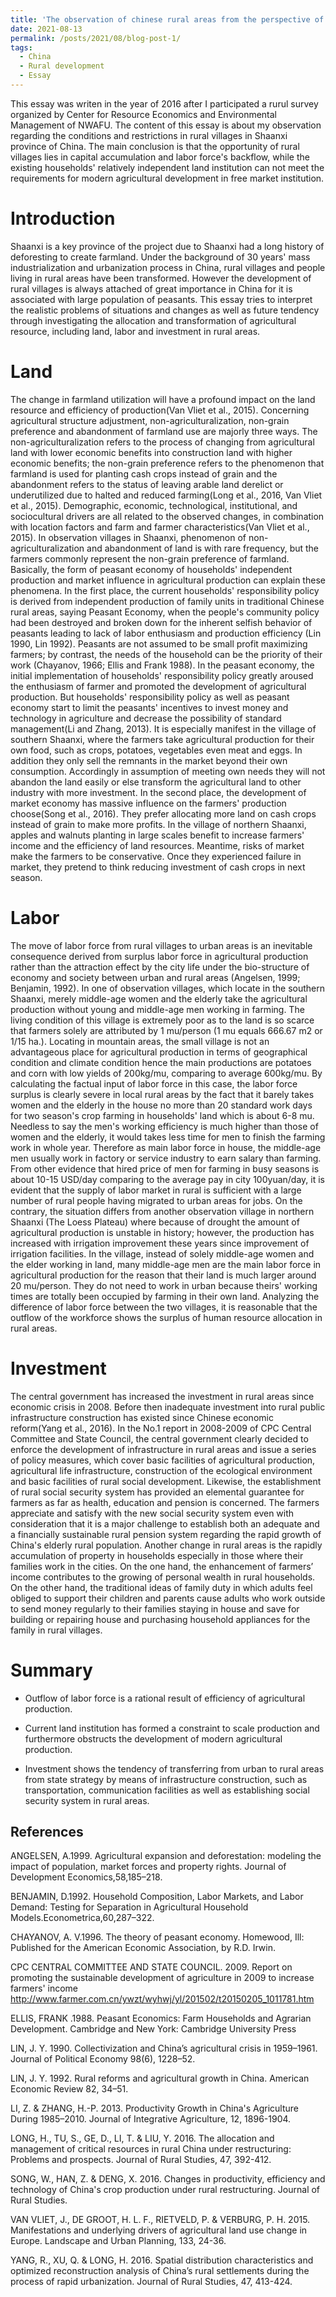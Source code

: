 ```yaml
---
title: 'The observation of chinese rural areas from the perspective of resource endowment'
date: 2021-08-13
permalink: /posts/2021/08/blog-post-1/
tags:
  - China
  - Rural development
  - Essay
---
```


This essay was writen in the year of 2016 after I participated a rurul survey organized by Center for Resource Economics and Environmental Management of NWAFU. The content of this essay is about my observation regarding the conditions and restrictions in rural villages in Shaanxi province of China. The main conclusion is that the opportunity of rural villages lies in capital accumulation and labor force's backflow, while the existing households' relatively independent land institution can not meet the requirements for modern agricultural development in free market institution.


Introduction
======
Shaanxi is a key province of the project due to Shaanxi had a long history of deforesting to create farmland. Under the background of 30 years' mass industrialization and urbanization process in China, rural villages and people living in rural areas have been transformed. However the development of rural villages is always attached of great importance in China for it is associated with large population of peasants. This essay tries to interpret the realistic problems of situations and changes as well as future tendency through investigating the allocation and transformation of agricultural resource, including land, labor and investment in rural areas. 

Land
======

The change in farmland utilization will have a profound impact on the land resource and efficiency of production(Van Vliet et al., 2015). Concerning agricultural structure adjustment, non-agriculturalization, non-grain preference and abandonment of farmland use are majorly three ways. The non-agriculturalization refers to the process of changing from agricultural land with lower economic benefits into construction land with higher economic benefits; the non-grain preference refers to the phenomenon that farmland is used for planting cash crops instead of grain and the abandonment refers to the status of leaving arable land derelict or underutilized due to halted and reduced farming(Long et al., 2016, Van Vliet et al., 2015). Demographic, economic, technological, institutional, and sociocultural drivers are all related to the observed changes, in combination with location factors and farm and farmer characteristics(Van Vliet et al., 2015). 
In observation villages in Shaanxi, phenomenon of non-agriculturalization and abandonment of land is with rare frequency, but the farmers commonly represent the non-grain preference of farmland. Basically, the form of peasant economy of households' independent production and market influence in agricultural production can explain these phenomena. In the first place, the current households' responsibility policy is derived from independent production of family units in traditional Chinese rural areas, saying Peasant Economy, when the people's community policy had been destroyed and broken down for the inherent selfish behavior of peasants leading to lack of labor enthusiasm and production efficiency (Lin 1990, Lin 1992). Peasants are not assumed to be small profit maximizing farmers; by contrast, the needs of the household can be the priority of their work (Chayanov, 1966; Ellis and Frank 1988). In the peasant economy, the initial implementation of households' responsibility policy greatly aroused the enthusiasm of farmer and promoted the development of agricultural production. But households' responsibility policy as well as peasant economy start to limit the peasants' incentives to invest money and technology in agriculture and decrease the possibility of standard management(Li and Zhang, 2013). It is especially manifest in the village of southern Shaanxi, where the farmers take agricultural production for their own food, such as crops, potatoes, vegetables even meat and eggs. In addition they only sell the remnants in the market beyond their own consumption. Accordingly in assumption of meeting own needs they will not abandon the land easily or else transform the agricultural land to other industry with more investment. In the second place, the development of market economy has massive influence on the farmers' production choose(Song et al., 2016). They prefer allocating more land on cash crops instead of grain to make more profits. In the village of northern Shaanxi, apples and walnuts planting in large scales benefit to increase farmers' income and the efficiency of land resources. Meantime, risks of market make the farmers to be conservative. Once they experienced failure in market, they pretend to think reducing investment of cash crops in next season.

Labor
======

The move of labor force from rural villages to urban areas is an inevitable consequence derived from surplus labor force in agricultural production rather than the attraction effect by the city life under the bio-structure of economy and society between urban and rural areas (Angelsen, 1999; Benjamin, 1992). In one of observation villages, which locate in the southern Shaanxi, merely middle-age women and the elderly take the agricultural production without young and middle-age men working in farming. The living condition of this village is extremely poor as to the land is so scarce that farmers solely are attributed by 1 mu/person (1 mu equals 666.67 m2 or 1/15 ha.). Locating in mountain areas, the small village is not an advantageous place for agricultural production in terms of geographical condition and climate condition hence the main productions are potatoes and corn with low yields of 200kg/mu, comparing to average 600kg/mu. By calculating the factual input of labor force in this case, the labor force surplus is clearly severe in local rural areas by the fact that it barely takes women and the elderly in the house no more than 20 standard work days for two season's crop farming in households' land which is about 6-8 mu. Needless to say the men's working efficiency is much higher than those of women and the elderly, it would takes less time for men to finish the farming work in whole year. Therefore as main labor force in house, the middle-age men usually work in factory or service industry to earn salary than farming. From other evidence that hired price of men for farming in busy seasons is about 10-15 USD/day comparing to the average pay in city 100yuan/day, it is evident that the supply of labor market in rural is sufficient with a large number of rural people having migrated to urban areas for jobs. On the contrary, the situation differs from another observation village in northern Shaanxi (The Loess Plateau) where because of drought the amount of agricultural production is unstable in history; however, the production has increased with irrigation improvement these years since improvement of irrigation facilities. In the village, instead of solely middle-age women and the elder working in land, many middle-age men are the main labor force in agricultural production for the reason that their land is much larger around 20 mu/person. They do not need to work in urban because theirs' working times are totally been occupied by farming in their own land. Analyzing the difference of labor force between the two villages, it is reasonable that the outflow of the workforce shows the surplus of human resource allocation in rural areas.

Investment
======

The central government has increased the investment in rural areas since economic crisis in 2008. Before then inadequate investment into rural public infrastructure construction has existed since Chinese economic reform(Yang et al., 2016). In the No.1 report in 2008-2009 of CPC Central Committee and State Council, the central government clearly decided to enforce the development of infrastructure in rural areas and issue a series of policy measures, which cover basic facilities of agricultural production, agricultural life infrastructure, construction of the ecological environment and basic facilities of rural social development. Likewise, the establishment of rural social security system has provided an elemental guarantee for farmers as far as health, education and pension is concerned. The farmers appreciate and satisfy with the new social security system even with consideration that it is a major challenge to establish both an adequate and a financially sustainable rural pension system regarding the rapid growth of China's elderly rural population.
Another change in rural areas is the rapidly accumulation of property in households especially in those where their families work in the cities. On the one hand, the enhancement of farmers’ income contributes to the growing of personal wealth in rural households. On the other hand, the traditional ideas of family duty in which adults feel obliged to support their children and parents cause adults who work outside to send money regularly to their families staying in house and save for building or repairing house and purchasing household appliances for the family in rural villages.

Summary
======

* Outflow of labor force is a rational result of efficiency of agricultural production. 

* Current land institution has formed a constraint to scale production and furthermore obstructs the development of modern agricultural production. 

* Investment shows the tendency of transferring from urban to rural areas from state strategy by means of infrastructure construction, such as transportation, communication facilities as well as establishing social security system in rural areas. 


References
------

ANGELSEN, A.1999. Agricultural expansion and deforestation: modeling the impact of population, market forces and property rights. Journal of Development Economics,58,185–218. 

BENJAMIN, D.1992. Household Composition, Labor Markets, and Labor Demand: Testing for Separation in Agricultural Household Models.Econometrica,60,287–322. 

CHAYANOV, A. V.1996. The theory of peasant economy. Homewood, Ill: Published for the American Economic Association, by R.D. Irwin.

CPC CENTRAL COMMITTEE AND STATE COUNCIL. 2009. Report on promoting the sustainable development of agriculture in 2009 to increase farmers' income
http://www.farmer.com.cn/ywzt/wyhwj/yl/201502/t20150205_1011781.htm

ELLIS, FRANK .1988. Peasant Economics: Farm Households and Agrarian Development. Cambridge and New York: Cambridge University Press

LIN, J. Y. 1990. Collectivization and China’s agricultural crisis in 1959–1961. Journal of Political Economy 98(6), 1228–52.

LIN, J. Y. 1992. Rural reforms and agricultural growth in China. American Economic Review 82, 34–51.

LI, Z. & ZHANG, H.-P. 2013. Productivity Growth in China's Agriculture During 1985–2010. Journal of Integrative Agriculture, 12, 1896-1904.

LONG, H., TU, S., GE, D., LI, T. & LIU, Y. 2016. The allocation and management of critical resources in rural China under restructuring: Problems and prospects. Journal of Rural Studies, 47, 392-412.

SONG, W., HAN, Z. & DENG, X. 2016. Changes in productivity, efficiency and technology of China's crop production under rural restructuring. Journal of Rural Studies.

VAN VLIET, J., DE GROOT, H. L. F., RIETVELD, P. & VERBURG, P. H. 2015. Manifestations and underlying drivers of agricultural land use change in Europe. Landscape and Urban Planning, 133, 24-36.

YANG, R., XU, Q. & LONG, H. 2016. Spatial distribution characteristics and optimized reconstruction analysis of China’s rural settlements during the process of rapid urbanization. Journal of Rural Studies, 47, 413-424.

